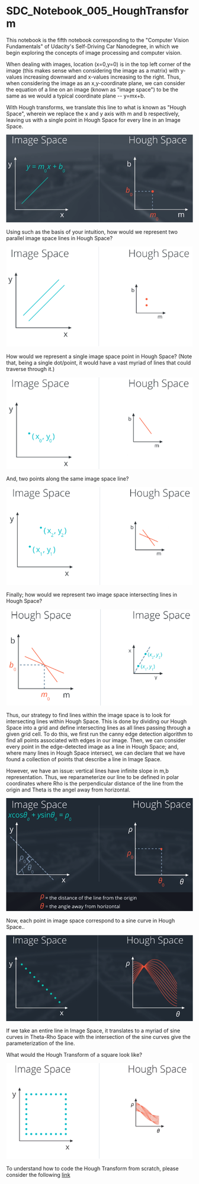# SDC_Notebook_005_HoughTransform
This notebook is the fifth notebook corresponding to the "Computer Vision Fundamentals" of Udacity's Self-Driving Car Nanodegree, in which we begin exploring the concepts of image processing and computer vision.

When dealing with images, location (x=0,y=0) is in the top left corner of the image (this makes sense when considering the image as a matrix) with y-values increasing downward and x-values increasing to the right. Thus, when considering the image as an x,y-coordinate plane, we can consider the equation of a line on an image (known as "image space") to be the same as we would a typical coordinate plane -- y=mx+b.

With Hough transforms, we translate this line to what is known as "Hough Space", wherein we replace the x and y axis with m and b respectively, leaving us with a single point in Hough Space for every line in an Image Space.

![Hough Space](/images/Hough_Space.png)

Using such as the basis of your intuition, how would we represent two parallel image space lines in Hough Space?

![Parallel Lines](/images/001_Hough.png)

How would we represent a single image space point in Hough Space? (Note that, being a single dot/point, it would have a vast myriad of lines that could traverse through it.)

![Image Space Point](/images/002_Hough.png)

And, two points along the same image space line?

![Two Points](/images/003_Hough.png)

Finally; how would we represent two image space intersecting lines in Hough Space?

![Intersecting Lines](/images/004_Hough.png)

Thus, our strategy to find lines within the image space is to look for intersecting lines within Hough Space. This is done by dividing our Hough Space into a grid and define intersecting lines as all lines passing through a given grid cell. To do this, we first run the canny edge detection algorithm to find all points associated with edges in our image. Then, we can consider every point in the edge-detected image as a line in Hough Space; and, where many lines in Hough Space intersect, we can declare that we have found a collection of points that describe a line in Image Space.

However, we have an issue: vertical lines have infinite slope in m,b representation. Thus, we reparameterize our line to be defined in polar coordinates where Rho is the perpendicular distance of the line from the origin and Theta is the angel away from horizontal.

![Polor Coordinates](/images/sine_Hough.png)

Now, each point in image space correspond to a sine curve in Hough Space.. 

![Image Space Line](/images/sine_Hough_002.png)

If we take an entire line in Image Space, it translates to a myriad of sine curves in Theta-Rho Space with the intersection of the sine curves give the parameterization of the line.

What would the Hough Transform of a square look like?

![Hough Square](/images/sine_Hough_translation.png)

To understand how to code the Hough Transform from scratch, please consider the following [link](https://alyssaq.github.io/2014/understanding-hough-transform/)
